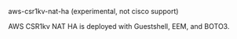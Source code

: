 aws-csr1kv-nat-ha (experimental, not cisco support)

AWS CSR1kv NAT HA is deployed with Guestshell, EEM, and BOTO3.
